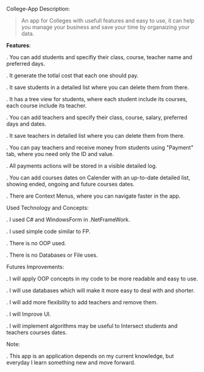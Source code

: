 College-App Description:

> An app for Colleges with usefull features and easy to use, it can help you manage your business and save your time by organaizing your data.



**Features**:

. You can add students and specifiy their class, course, teacher name and preferred days.

. It generate the totlal cost that each one should pay.

. It save students in a detailed list where you can delete them from there.

. It has a tree view for students, where each student include its courses, each course include its teacher.

. You can add teachers and specify their class, course, salary, preferred days and dates.

. It save teachers in detailed list where you can delete them from there.

. You can pay teachers and receive money from students using "Payment" tab, where you need only the ID and value.

. All payments actions will be stored in a visible detailed log.

. You can add courses dates on Calender with an up-to-date detailed list, showing ended, ongoing and future courses dates.

. There are Context Menus, where you can navigate faster in the app.






Used Technology and Concepts:

. I used C# and WindowsForm in .NetFrameWork.

. I used simple code similar to FP.

. There is no OOP used.

. There is no Databases or File uses.







Futures Improvements:


. I will apply OOP concepts in my code to be more readable and easy to use.

. I will use databases which will make it more easy to deal with and shorter.

. I will add more flexibility to add teachers and remove them.

. I will Improve UI.

. I will implement algorithms may be useful to Intersect students and teachers courses dates.




Note:

. This app is an application depends on my current knowledge, but everyday I learn something new and move forward.
